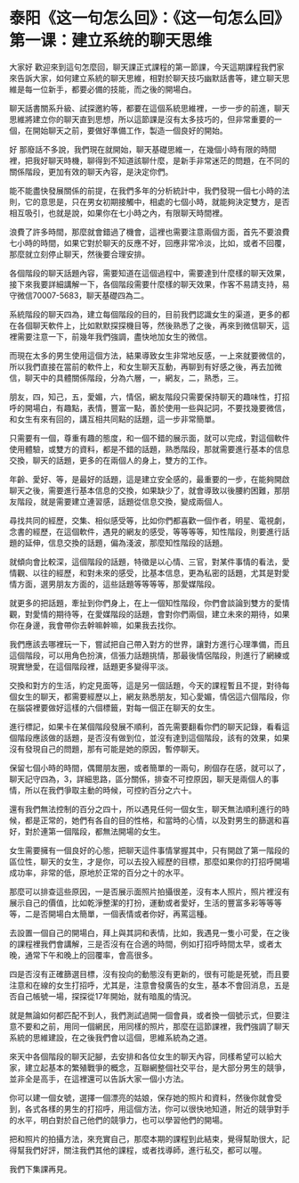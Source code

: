 # 泰阳《这一句怎么回》：《这一句怎么回》第一课：建立系统的聊天思维

大家好 歡迎來到這句怎麼回，聊天課正式課程的第一節課，今天這期課程我們家來告訴大家，如何建立系統的聊天思維，相對於聊天技巧幽默話書等，建立聊天思維是每一位新手，都要必備的技能，而之後的開場白。

聊天話書關系升級、試探邀約等，都要在這個系統思維裡，一步一步的前進，聊天思維將建立你的聊天直到思想，所以這節課是沒有太多技巧的，但非常重要的一個，在開始聊天之前，要做好準備工作，製造一個良好的開始。

好 那廢話不多說，我們現在就開始，聊天基礎思維一，在幾個小時有限的時間裡，把我好聊天時機，聊得到不知道該聊什麼，是新手非常迷茫的問題，在不同的關係階段，更加有效的聊天內容，是決定你們。

能不能盡快發展關係的前提，在我們多年的分析統計中，我們發現一個七小時的法則，它的意思是，只在男女初期接觸中，相處的七個小時，就能夠決定雙方，是否相互吸引，也就是說，如果你在七小時之內，有限聊天時間裡。

浪費了許多時間，那麼就會錯過了機會，這裡也需要注意兩個方面，首先不要浪費七小時的時間，如果它對於聊天的反應不好，回應非常冷淡，比如，或者不回覆，那麼就立刻停止聊天，然後要合理安排。

各個階段的聊天話題內容，需要知道在這個過程中，需要達到什麼樣的聊天效果，接下來我要詳細講解一下，各個階段需要什麼樣的聊天效果，作客不易請支持，易守微信70007-5683，聊天基礎四為二。

系統階段的聊天四為，建立每個階段的目的，目前我們認識女生的渠道，更多的都在各個聊天軟件上，比如默默探探機目等，然後熟悉了之後，再來到微信聊天，這裡需要注意一下，前幾年我們強調，盡快地加女生的微信。

而現在太多的男生使用這個方法，結果導致女生非常地反感，一上來就要微信的，所以我們直接在當前的軟件上，和女生聊天互動，再聊到有好感之後，再去加微信，聊天中的具體關係階段，分為六層，一，網友，二，熟悉，三。

朋友，四，知己，五，愛媚，六，情侶，網友階段只需要保持聊天的趣味性，打招呼的開場白，有趣點，表情，豐富一點，善於使用一些與記詞，不要找幾要微信，和女生有來有回的，講互相共同點的話題，這一步非常簡單。

只需要有一個，尊重有趣的態度，和一個不錯的展示面，就可以完成，對這個軟件使用體驗，或雙方的資料，都是不錯的話題，熟悉階段，那就需要進行基本的信息交換，聊天的話題，更多的在兩個人的身上，雙方的工作。

年齡、愛好、等，是最好的話題，這是建立安全感的，最重要的一步，在能夠開啟聊天之後，需要進行基本信息的交換，如果缺少了，就會導致以後腰約困難，那朋友階段，就是需要建立連習感，話題從信息交換，變成兩個人。

尋找共同的經歷，交集、相似感受等，比如你們都喜歡一個作者，明星、電視劇，念書的經歷，在這個軟件，遇見的網友的感受，等等等等，知性階段，則要進行話題的延伸，信息交換的話題，偏為淺波，那麼知性階段的話題。

就傾向會比較深，這個階段的話題，特徵是以心情、三官，對某件事情的看法，愛情觀、以往的經歷，和對未來的感受，比基本信息，更為私密的話題，尤其是對愛情方面，選男朋友方面的，這些話題等等等等，那愛媒階段。

就更多的把話題，牽扯到你們身上，在上一個知性階段，你們會談論到雙方的愛情觀，對愛情的期待等，在愛媒階段的話題，會對你們兩個，建立未來的期待，如果你在身邊，我會帶你去幹嘛幹嘛，如果我去找你。

我們應該去哪裡玩一下，嘗試把自己帶入對方的世界，讓對方進行心理準備，而且這個階段，可以用角色扮演，信張力話題挑情，那最後情侶階段，則進行了網練或現實戀愛，在這個階段裡，話題更多變得平淡。

交換和對方的生活，約定見面等，這是另一個話題，今天的課程暫且不提，對待每個女生的聊天，都需要經歷以上，網友熟悉朋友，知心愛媚，情侶這六個階段，你在腦袋裡要做好這樣的六個標籤，對每一個正在聊天的女生。

進行標記，如果卡在某個階段發展不順利，首先需要翻看你們的聊天記錄，看看這個階段應該做的話題，是否沒有做到位，並沒有達到這個階段，該有的效果，如果沒有發現自己的問題，那有可能是她的原因，暫停聊天。

保留七個小時的時間，偶爾朋友圈，或者簡單的一兩句，刷個存在感，就可以了，聊天記守四為，3，詳細思路，區分關係，排查不可控原因，聊天是兩個人的事情，所以在我們爭取主動的時候，可控約百分之六十。

還有我們無法控制的百分之四十，所以遇見任何一個女生，聊天無法順利進行的時候，都是正常的，她們有各自的目的性格，和當時的心情，以及對男生的篩選和喜好，對於連第一個階段，都無法開場的女生。

女生需要擁有一個良好的心態，把聊天這件事情掌握其中，只有開啟了第一階段的區位性，聊天的女生，才是你，可以去投入經歷的目標，那麼如果你的打招呼開場成功率，非常的低，原地於正常的百分之十的水平。

那麼可以排查這些原因，一是否展示面照片拍攝很差，沒有本人照片，照片裡沒有展示自己的價值，比如乾淨整潔的打扮，運動或者愛好，生活的豐富多彩等等等等，二是否開場白太簡單，一個表情或者你好，再罵這種。

去設置一個自己的開場白，拜上與其詞和表情，比如，我遇見一隻小可愛，在之後的課程裡我們會講解，三是否沒有在合適的時間，例如打招呼時間太早，或者太晚，通常下午和晚上的回覆率，會高很多。

四是否沒有正確篩選目標，沒有投向的動態沒有更新的，很有可能是死號，而且要注意和在線的女生打招呼，尤其是，注意會發廣告的女生，基本不會回消息，五是否自己帳號一場，探探從17年開始，就有暗風的情況。

就是無論如何都匹配不到人，我們測試過開一個會員，或者換一個號示式，但要注意不要和之前，用同一個網民，用同樣的照片，那麼在這節課裡，我們強調了聊天系統的思維建設，在之後我們會以這個，思維系統為之道。

來天中各個階段的聊天記腳，去安排和各位女生的聊天內容，同樣希望可以給大家，建立起基本的繁殖戰爭的概念，互聯網整個社交平台，是大部分男生的競爭，並非全是高手，在這裡還可以告訴大家一個小方法。

你可以建一個女號，選擇一個漂亮的姑娘，保存她的照片和資料，然後你就會受到，各式各樣的男生的打招呼，用這個方法，你可以很快地知道，附近的競爭對手的水平，明白對於自己他們的競爭力，也可以學習他們的開場。

把和照片的拍攝方法，來充實自己，那麼本期的課程到此結束，覺得幫助很大，記得幫我們好評，關注我們其他的課程，或者找導師，進行私交，都可以喔。

我們下集課再見。